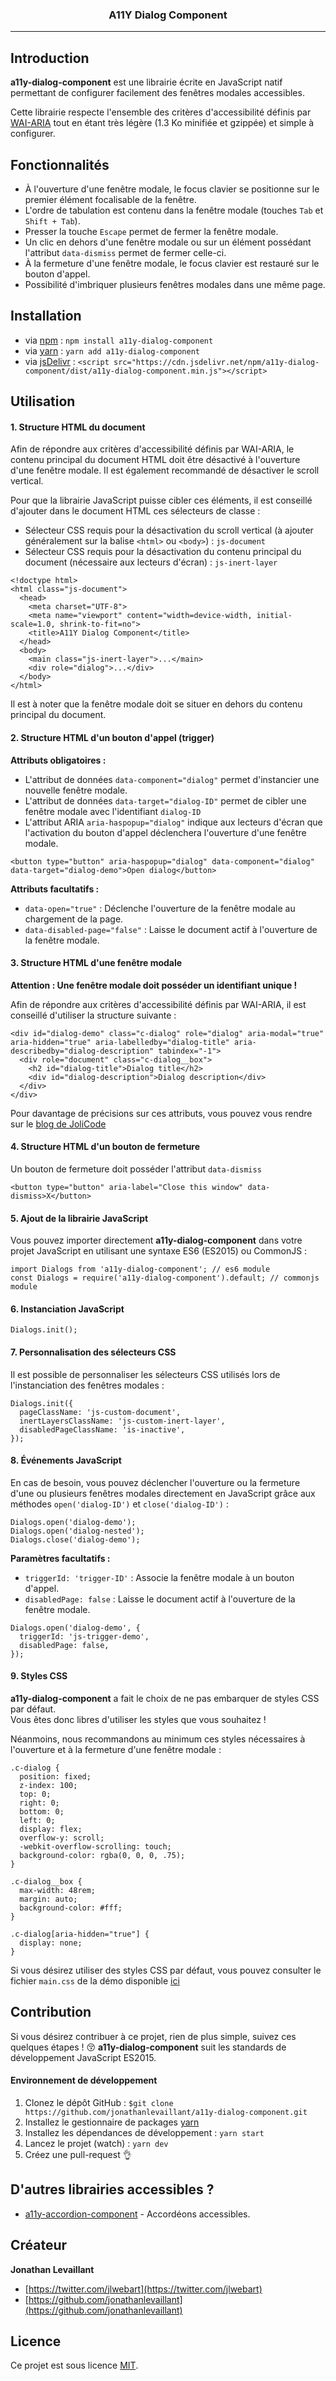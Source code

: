 <h3 align="center">A11Y Dialog Component</h3>

---

## Introduction

**a11y-dialog-component** est une librairie écrite en JavaScript natif permettant de configurer facilement des
fenêtres modales accessibles.

Cette librairie respecte l'ensemble des critères d'accessibilité définis par 
[WAI-ARIA](https://www.w3.org/TR/wai-aria-practices-1.1/#dialog_modal) tout en étant très légère (1.3 Ko minifiée et gzippée)
et simple à configurer.

## Fonctionnalités

- À l'ouverture d'une fenêtre modale, le focus clavier se positionne sur le premier élément focalisable de la fenêtre. 
- L'ordre de tabulation est contenu dans la fenêtre modale (touches `Tab` et `Shift + Tab`).
- Presser la touche `Escape` permet de fermer la fenêtre modale.
- Un clic en dehors d'une fenêtre modale ou sur un élément possédant l'attribut `data-dismiss` permet de fermer celle-ci.
- À la fermeture d'une fenêtre modale, le focus clavier est restauré sur le bouton d'appel.
- Possibilité d'imbriquer plusieurs fenêtres modales dans une même page.

## Installation

- via [npm](https://www.npmjs.com/) : `npm install a11y-dialog-component`
- via [yarn](https://yarnpkg.com/lang/en/) : `yarn add a11y-dialog-component`
- via [jsDelivr](https://www.jsdelivr.com/) : `<script src="https://cdn.jsdelivr.net/npm/a11y-dialog-component/dist/a11y-dialog-component.min.js"></script>`

## Utilisation

#### 1. Structure HTML du document

Afin de répondre aux critères d'accessibilité définis par WAI-ARIA, le contenu principal du document HTML doit être 
désactivé à l'ouverture d'une fenêtre modale. Il est également recommandé de désactiver le scroll vertical.

Pour que la librairie JavaScript puisse cibler ces éléments, il est conseillé d'ajouter dans le document HTML ces sélecteurs de classe :

- Sélecteur CSS requis pour la désactivation du scroll vertical (à ajouter généralement sur la balise `<html>` ou `<body>`) : `js-document`
- Sélecteur CSS requis pour la désactivation du contenu principal du document (nécessaire aux lecteurs d'écran) : `js-inert-layer`

```
<!doctype html>
<html class="js-document">
  <head>
    <meta charset="UTF-8">
    <meta name="viewport" content="width=device-width, initial-scale=1.0, shrink-to-fit=no">
    <title>A11Y Dialog Component</title>
  </head>
  <body>
    <main class="js-inert-layer">...</main>
    <div role="dialog">...</div>
  </body>
</html>

```

Il est à noter que la fenêtre modale doit se situer en dehors du contenu principal du document.

#### 2. Structure HTML d'un bouton d'appel (trigger)

**Attributs obligatoires :**

- L'attribut de données `data-component="dialog"` permet d'instancier une nouvelle fenêtre modale.
- L'attribut de données `data-target="dialog-ID"` permet de cibler une fenêtre modale avec l'identifiant `dialog-ID`
- L'attribut ARIA `aria-haspopup="dialog"` indique aux lecteurs d'écran que l'activation du bouton d'appel déclenchera 
l'ouverture d'une fenêtre modale.

```
<button type="button" aria-haspopup="dialog" data-component="dialog" data-target="dialog-demo">Open dialog</button>
```

**Attributs facultatifs :**

- `data-open="true"` : Déclenche l'ouverture de la fenêtre modale au chargement de la page.
- `data-disabled-page="false"` : Laisse le document actif à l'ouverture de la fenêtre modale. 

#### 3. Structure HTML d'une fenêtre modale

**Attention : Une fenêtre modale doit posséder un identifiant unique !**

Afin de répondre aux critères d'accessibilité définis par WAI-ARIA, il est conseillé d'utiliser la structure suivante :

```
<div id="dialog-demo" class="c-dialog" role="dialog" aria-modal="true" aria-hidden="true" aria-labelledby="dialog-title" aria-describedby="dialog-description" tabindex="-1">
  <div role="document" class="c-dialog__box">
    <h2 id="dialog-title">Dialog title</h2>
    <div id="dialog-description">Dialog description</div>
  </div>
</div>    
```

Pour davantage de précisions sur ces attributs, vous pouvez vous rendre sur le [blog de JoliCode](https://jolicode.com/blog/une-fenetre-modale-accessible)

#### 4. Structure HTML d'un bouton de fermeture

Un bouton de fermeture doit posséder l'attribut `data-dismiss`

```
<button type="button" aria-label="Close this window" data-dismiss>X</button>
```

#### 5. Ajout de la librairie JavaScript

Vous pouvez importer directement **a11y-dialog-component** dans votre projet JavaScript 
en utilisant une syntaxe ES6 (ES2015) ou CommonJS :

```
import Dialogs from 'a11y-dialog-component'; // es6 module
const Dialogs = require('a11y-dialog-component').default; // commonjs module
```

#### 6. Instanciation JavaScript

```
Dialogs.init();
```

#### 7. Personnalisation des sélecteurs CSS

Il est possible de personnaliser les sélecteurs CSS utilisés lors de l'instanciation des fenêtres modales :

```
Dialogs.init({
  pageClassName: 'js-custom-document',
  inertLayersClassName: 'js-custom-inert-layer',
  disabledPageClassName: 'is-inactive',
});
```

#### 8. Événements JavaScript

En cas de besoin, vous pouvez déclencher l'ouverture ou la fermeture d'une ou plusieurs fenêtres modales directement en JavaScript
grâce aux méthodes `open('dialog-ID')` et `close('dialog-ID')` :

```
Dialogs.open('dialog-demo');
Dialogs.open('dialog-nested');
Dialogs.close('dialog-demo');
```

**Paramètres facultatifs :**

- `triggerId: 'trigger-ID'` : Associe la fenêtre modale à un bouton d'appel. 
- `disabledPage: false` : Laisse le document actif à l'ouverture de la fenêtre modale.

```
Dialogs.open('dialog-demo', {
  triggerId: 'js-trigger-demo',
  disabledPage: false,
});
```

#### 9. Styles CSS

**a11y-dialog-component** a fait le choix de ne pas embarquer de styles CSS par défaut.  
Vous êtes donc libres d'utiliser les styles que vous souhaitez !

Néanmoins, nous recommandons au minimum ces styles nécessaires à l'ouverture et à la fermeture d'une fenêtre modale :

```
.c-dialog {
  position: fixed;
  z-index: 100;
  top: 0;
  right: 0;
  bottom: 0;
  left: 0;
  display: flex;
  overflow-y: scroll;
  -webkit-overflow-scrolling: touch;
  background-color: rgba(0, 0, 0, .75);
}

.c-dialog__box {
  max-width: 48rem;
  margin: auto;
  background-color: #fff;
}

.c-dialog[aria-hidden="true"] {
  display: none;
}
```

Si vous désirez utiliser des styles CSS par défaut, vous pouvez consulter le fichier `main.css` de la démo disponible 
[ici](https://github.com/jonathanlevaillant/a11y-dialog-component/blob/master/demo/src/main.css)

## Contribution

Si vous désirez contribuer à ce projet, rien de plus simple, suivez ces quelques étapes ! :kissing_closed_eyes:
**a11y-dialog-component** suit les standards de développement JavaScript ES2015.

#### Environnement de développement

1. Clonez le dépôt GitHub : `$git clone https://github.com/jonathanlevaillant/a11y-dialog-component.git`
2. Installez le gestionnaire de packages [yarn](https://yarnpkg.com/en/docs/install#mac-tab)
3. Installez les dépendances de développement : `yarn start`
4. Lancez le projet (watch) : `yarn dev`
5. Créez une pull-request :ok_hand:

## D'autres librairies accessibles ?

- [a11y-accordion-component](https://github.com/jonathanlevaillant/a11y-accordion-component) - Accordéons accessibles.

## Créateur

**Jonathan Levaillant**

- [https://twitter.com/jlwebart](https://twitter.com/jlwebart)
- [https://github.com/jonathanlevaillant](https://github.com/jonathanlevaillant)

## Licence

Ce projet est sous licence [MIT](https://opensource.org/licenses/MIT).

